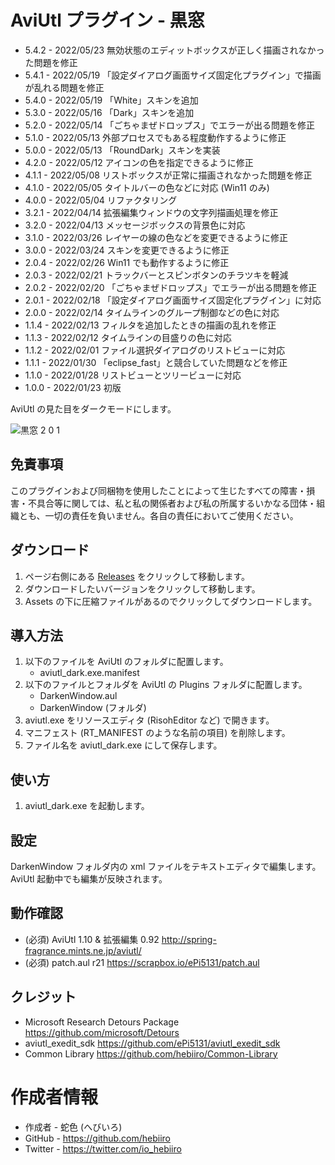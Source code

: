 # AviUtl プラグイン - 黒窓

* 5.4.2 - 2022/05/23 無効状態のエディットボックスが正しく描画されなかった問題を修正
* 5.4.1 - 2022/05/19 「設定ダイアログ画面サイズ固定化プラグイン」で描画が乱れる問題を修正
* 5.4.0 - 2022/05/19 「White」スキンを追加
* 5.3.0 - 2022/05/16 「Dark」スキンを追加
* 5.2.0 - 2022/05/14 「ごちゃまぜドロップス」でエラーが出る問題を修正
* 5.1.0 - 2022/05/13 外部プロセスでもある程度動作するように修正
* 5.0.0 - 2022/05/13 「RoundDark」スキンを実装
* 4.2.0 - 2022/05/12 アイコンの色を指定できるように修正
* 4.1.1 - 2022/05/08 リストボックスが正常に描画されなかった問題を修正
* 4.1.0 - 2022/05/05 タイトルバーの色などに対応 (Win11 のみ)
* 4.0.0 - 2022/05/04 リファクタリング
* 3.2.1 - 2022/04/14 拡張編集ウィンドウの文字列描画処理を修正
* 3.2.0 - 2022/04/13 メッセージボックスの背景色に対応
* 3.1.0 - 2022/03/26 レイヤーの線の色などを変更できるように修正
* 3.0.0 - 2022/03/24 スキンを変更できるように修正
* 2.0.4 - 2022/02/26 Win11 でも動作するように修正
* 2.0.3 - 2022/02/21 トラックバーとスピンボタンのチラツキを軽減
* 2.0.2 - 2022/02/20 「ごちゃまぜドロップス」でエラーが出る問題を修正
* 2.0.1 - 2022/02/18 「設定ダイアログ画面サイズ固定化プラグイン」に対応
* 2.0.0 - 2022/02/14 タイムラインのグループ制御などの色に対応
* 1.1.4 - 2022/02/13 フィルタを追加したときの描画の乱れを修正
* 1.1.3 - 2022/02/12 タイムラインの目盛りの色に対応
* 1.1.2 - 2022/02/01 ファイル選択ダイアログのリストビューに対応
* 1.1.1 - 2022/01/30 「eclipse_fast」と競合していた問題などを修正
* 1.1.0 - 2022/01/28 リストビューとツリービューに対応
* 1.0.0 - 2022/01/23 初版

AviUtl の見た目をダークモードにします。

![黒窓 2 0 1](https://user-images.githubusercontent.com/96464759/154665614-90c6a2fb-d9d3-42b5-bcd0-292497c8b5d9.png)

## 免責事項

このプラグインおよび同梱物を使用したことによって生じたすべての障害・損害・不具合等に関しては、私と私の関係者および私の所属するいかなる団体・組織とも、一切の責任を負いません。各自の責任においてご使用ください。

## ダウンロード

1. ページ右側にある [Releases](/../../releases) をクリックして移動します。
2. ダウンロードしたいバージョンをクリックして移動します。
3. Assets の下に圧縮ファイルがあるのでクリックしてダウンロードします。

## 導入方法

1. 以下のファイルを AviUtl のフォルダに配置します。
	* aviutl_dark.exe.manifest
2. 以下のファイルとフォルダを AviUtl の Plugins フォルダに配置します。
	* DarkenWindow.aul
	* DarkenWindow (フォルダ)
3. aviutl.exe をリソースエディタ (RisohEditor など) で開きます。
4. マニフェスト (RT_MANIFEST のような名前の項目) を削除します。
5. ファイル名を aviutl_dark.exe にして保存します。

## 使い方

1. aviutl_dark.exe を起動します。

## 設定

DarkenWindow フォルダ内の xml ファイルをテキストエディタで編集します。AviUtl 起動中でも編集が反映されます。

## 動作確認

* (必須) AviUtl 1.10 & 拡張編集 0.92 http://spring-fragrance.mints.ne.jp/aviutl/
* (必須) patch.aul r21 https://scrapbox.io/ePi5131/patch.aul

## クレジット

* Microsoft Research Detours Package https://github.com/microsoft/Detours
* aviutl_exedit_sdk https://github.com/ePi5131/aviutl_exedit_sdk
* Common Library https://github.com/hebiiro/Common-Library

# 作成者情報
 
* 作成者 - 蛇色 (へびいろ)
* GitHub - https://github.com/hebiiro
* Twitter - https://twitter.com/io_hebiiro
